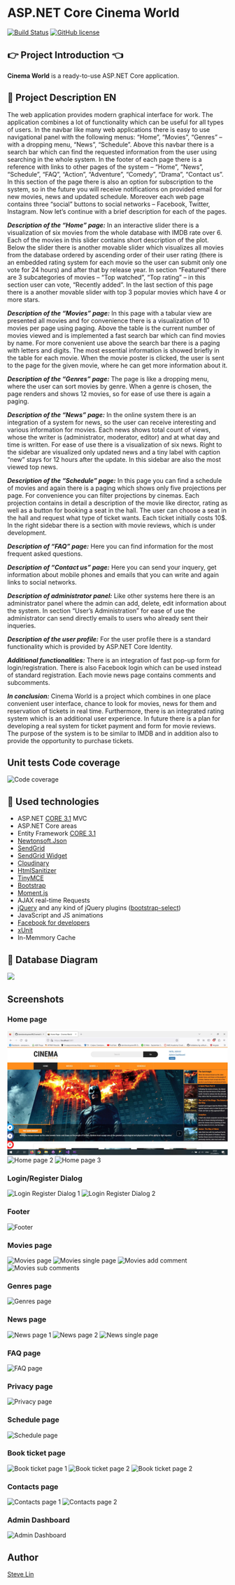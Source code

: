 # ASP.NET Core Cinema World

[![Build Status](https://dev.azure.com/DyNaMiXx7/Cinema%20World/_apis/build/status/triumphanttechpro.CinemaWorld?branchName=master)](https://dev.azure.com/DyNaMiXx7/Cinema%20World/_build/latest?definitionId=1&branchName=master)
[![GitHub license](https://img.shields.io/github/license/triumphanttechpro/CinemaWorld?color=brightgreen)](https://github.com/triumphanttechpro/CinemaWorld/blob/master/LICENSE)

## :point_right: Project Introduction :point_left:

**Cinema World** is a ready-to-use ASP.NET Core application.

## :pencil: Project Description EN
The web application provides modern graphical interface for work. The application combines a lot of functionality which can be useful for all types of users. In the navbar like many web applications there is easy to use navigational panel with the following menus: “Home”, “Movies”, “Genres” – with a dropping menu, “News”, “Schedule”. Above this navbar there is a search bar which can find the requested information from the user using searching in the whole system. In the footer of each page there is a reference with links to other pages of the system – “Home”, “News”, “Schedule”, “FAQ”, “Action”, “Adventure”, “Comedy”, “Drama”, “Contact us”. In this section of the page there is also an option for subscription to the system, so in the future you will receive notifications on provided email for new movies, news and updated schedule. Moreover each web page contains three “social” buttons to social networks – Facebook, Twitter, Instagram. Now let’s continue with a brief description for each of the pages.

**_Description of the “Home” page:_** In an interactive slider there is a visualization of six movies from the whole database with IMDB rate over 6. Each of the movies in this slider contains short description of the plot. Below the slider there is another movable slider which visualizes all movies from the database ordered by ascending order of their user rating (there is an embedded rating system for each movie so the user can submit only one vote for 24 hours) and after that by release year. In section “Featured” there are 3 subcategories of movies – “Top watched”, “Top rating” – in this section user can vote, “Recently added”. In the last section of this page there is a another movable slider with top 3 popular movies which have 4 or more stars.

**_Description of the “Movies” page:_** In this page with a tabular view are presented all movies and for convenience there is a visualization of 10 movies per page using paging. Above the table is the current number of movies viewed and is implemented a fast search bar which can find movies by name. For more convenient use above the search bar there is a paging with letters and digits. The most essential information is showed briefly in the table for each movie. When the movie poster is clicked, the user is sent to the page for the given movie, where he can get more information about it.

**_Description of the “Genres” page:_** The page is like a dropping menu, where the user can sort movies by genre. When a genre is chosen, the page renders and shows 12 movies, so for ease of use there is again a paging.

**_Description of the “News” page:_** In the online system there is an integration of a system for news, so the user can receive interesting and various information for movies. Each news shows total count of views, whose the writer is (administrator, moderator, editor) and at what day and time is written. For ease of use there is a visualization of six news. Right to the sidebar are visualized only updated news and a tiny label with caption “new” stays for 12 hours after the update. In this sidebar are also the most viewed top news.

**_Description of the “Schedule” page:_** In this page you can find a schedule of movies and again there is a paging which shows only five projections per page. For convenience you can filter projections by cinemas. Each projection contains in detail a description of the movie like director, rating as well as a button for booking a seat in the hall. The user can choose a seat in the hall and request what type of ticket wants. Each ticket initially costs 10$. In the right sidebar there is a section with movie reviews, which is under development.

**_Description of “FAQ” page:_** Here you can find information for the most frequent asked questions.

**_Description of “Contact us” page:_** Here you can send your inquery, get information about mobile phones and emails that you can write and again links to social networks.

**_Description of administrator panel:_** Like other systems here there is an administrator panel where the admin can add, delete, edit information about the system. In section “User’s Administration” for ease of use the administrator can send directly emails to users who already sent their inqueries.

**_Description of the user profile:_** For the user profile there is a standard functionality which is provided by ASP.NET Core Identity.

**_Additional functionalities:_** There is an integration of fast pop-up form for login/registration. There is also Facebook login which can be used instead of standard registration. Each movie news page contains comments and subcomments.

**_In conclusion:_** Cinema World is a project which combines in one place convenient user interface, chance to look for movies, news for them and reservation of tickets in real time. Furthermore, there is an integrated rating system which is an additional user experience. In future there is a plan for developing a real system for ticket payment and form for movie reviews. The purpose of the system is to be similar to IMDB and in addition also to provide the opportunity to purchase tickets.


## Unit tests Code coverage

![Code coverage](https://github.com/triumphanttechpro/CinemaWorld/blob/master/tests-code-coverage.png)

## :hammer: Used technologies
* ASP.NET [CORE 3.1](https://dotnet.microsoft.com/download/dotnet-core/3.1 "CORE 3.1") MVC
* ASP.NET Core areas
* Entity Framework [CORE 3.1](https://docs.microsoft.com/en-us/ef/core/ "CORE 3.1")
* [Newtonsoft.Json](https://www.nuget.org/packages/Newtonsoft.Json/ "Newtonsoft.Json")
* [SendGrid](https://github.com/sendgrid)
* [SendGrid Widget](https://sgwidget.com/ "SendGrid Widget")
* [Cloudinary](https://github.com/cloudinary/CloudinaryDotNet)
* [HtmlSanitizer](https://github.com/mganss/HtmlSanitizer)
* [TinyMCE](https://github.com/tinymce/)
* [Bootstrap](https://github.com/twbs/bootstrap)
* [Moment.js](https://www.nuget.org/packages/Moment.js/ "Moment.js")
* AJAX real-time Requests
* [jQuery](https://github.com/jquery/jquery) and any kind of jQuery plugins ([bootstrap-select](https://developer.snapappointments.com/bootstrap-select/ "bootstrap-select"))
* JavaScript and JS animations
* [Facebook for developers](https://developers.facebook.com)
* [xUnit](https://github.com/xunit/xunit)
* In-Memmory Cache

## :floppy_disk: Database Diagram
![](https://res.cloudinary.com/cinemaworld/image/upload/v1589836846/dbDiagram_vo8k3k.jpg)

## Screenshots

### Home page
![Home page 1](screenshots/home-page-1.jpg)
![Home page 2](https://github.com/triumphanttechpro/CinemaWorld/blob/master/screenshots/home-page-2.jpg)
![Home page 3](https://github.com/triumphanttechpro/CinemaWorld/blob/master/screenshots/home-page-3.jpg)

### Login/Register Dialog
![Login Register Dialog 1](https://github.com/triumphanttechpro/CinemaWorld/blob/master/screenshots/login-register-dialog-1.jpg)
![Login Register Dialog 2](https://github.com/triumphanttechpro/CinemaWorld/blob/master/screenshots/login-register-dialog-2.jpg)

### Footer
![Footer](https://github.com/triumphanttechpro/CinemaWorld/blob/master/screenshots/footer.jpg)

### Movies page
![Movies page](https://github.com/triumphanttechpro/CinemaWorld/blob/master/screenshots/movies-page.jpg)
![Movies single page](https://github.com/triumphanttechpro/CinemaWorld/blob/master/screenshots/movies-page-single.jpg)
![Movies add comment](https://github.com/triumphanttechpro/CinemaWorld/blob/master/screenshots/movies-add-comment.jpg)
![Movies sub comments](https://github.com/triumphanttechpro/CinemaWorld/blob/master/screenshots/movies-sub-comments.jpg)

### Genres page
![Genres page](https://github.com/triumphanttechpro/CinemaWorld/blob/master/screenshots/genres-page.jpg)

### News page
![News page 1](https://github.com/triumphanttechpro/CinemaWorld/blob/master/screenshots/news-page-1.jpg)
![News page 2](https://github.com/triumphanttechpro/CinemaWorld/blob/master/screenshots/news-page-2.jpg)
![News single page](https://github.com/triumphanttechpro/CinemaWorld/blob/master/screenshots/news-single-page.jpg)

### FAQ page
![FAQ page](https://github.com/triumphanttechpro/CinemaWorld/blob/master/screenshots/faq-page.jpg)

### Privacy page
![Privacy page](https://github.com/triumphanttechpro/CinemaWorld/blob/master/screenshots/privacy-page.jpg)

### Schedule page
![Schedule page](https://github.com/triumphanttechpro/CinemaWorld/blob/master/screenshots/schedule-page.jpg)

### Book ticket page
![Book ticket page 1](https://github.com/triumphanttechpro/CinemaWorld/blob/master/screenshots/book-ticket-page-1.jpg)
![Book ticket page 2](https://github.com/triumphanttechpro/CinemaWorld/blob/master/screenshots/book-ticket-page-2.jpg)
![Book ticket page 2](https://github.com/triumphanttechpro/CinemaWorld/blob/master/screenshots/book-ticket-page-3.jpg)

### Contacts page
![Contacts page 1](https://github.com/triumphanttechpro/CinemaWorld/blob/master/screenshots/contacts-page-1.jpg)
![Contacts page 2](https://github.com/triumphanttechpro/CinemaWorld/blob/master/screenshots/contacts-page-2.jpg)

### Admin Dashboard
![Admin Dashboard](https://github.com/triumphanttechpro/CinemaWorld/blob/master/screenshots/admin-dashboard.jpg)

## Author

[Steve Lin](https://github.com/triumphanttechpro)

